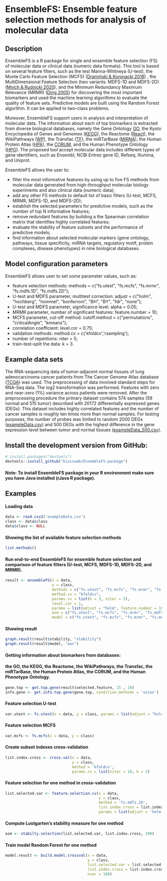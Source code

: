 # EnsembleFS: Ensemble feature selection methods for analysis of molecular data
## Description
EnsembleFS is a R package for single and ensemble feature selection (FS) of molecular data or clinical data (numeric data formats).
This tool is based on several feature filters, such as the test Manna-Whitneya (U-test), the Monte Carlo Feature Selection (MCFS) ([Dramiński & Koronacki 2018](https://www.jstatsoft.org/article/view/v085i12)) , the MultiDimensional Feature Selection (two variants: MDFS-1D and MDFS-2D) ([Mnich & Rudnicki 2020](https://www.sciencedirect.com/science/article/abs/pii/S0020025520302048)), and the Minimum Redundancy Maximum Relevance (MRMR) 
([Ding 2005](https://pubmed.ncbi.nlm.nih.gov/15852500/)) for discovering the most important biomarkers and used the machine learning algorithms to evaluate the quality of feature sets. Predictive models are built using the Random Forest algorithm. It can be applied to two-class problems.

Moreover, EnsembleFS support users in analysis and interpretation of molecular data. The information about each of top biomarkers is extracted from diverse biological databases, namely the Gene Ontology [GO](https://pubmed.ncbi.nlm.nih.gov/33290552/), the Kyoto Encyclopedia of Genes and Genomes ([KEGG](https://pubmed.ncbi.nlm.nih.gov/18477636/)), the Reactome ([React](https://pubmed.ncbi.nlm.nih.gov/32907876/)), the WikiPathways ([WP](https://pubmed.ncbi.nlm.nih.gov/33211851/)), the Transfac ([TF](https://pubmed.ncbi.nlm.nih.gov/8594589/)), the miRTarBase ([MIRNA](https://academic.oup.com/nar/article/48/D1/D148/5606625)), the Human Protein Atlas ([HPA](https://pubmed.ncbi.nlm.nih.gov/25613900/)), the [CORUM](https://pubmed.ncbi.nlm.nih.gov/30357367/), and the Human Phenotype Ontology ([HPO](https://pubmed.ncbi.nlm.nih.gov/33264411/)).
The proposed tool accept molecular data includes different types of gene identifiers, such as Ensembl, NCBI Entrez gene ID, Refseq, Illumina, and Uniprot.

EnsembleFS allows the user to:
- filter the most informative features by using up to five FS methods from molecular data generated from high-throughput molecular biology experiments
and also clinical data (numeric data);
- add any other FS methods to default list of basic filters (U-test, MCFS, MRMR, MDFS-1D, and MDFS-2D);
- establish the selected parameters for predictive models, such as the number of top N informative features;
- remove redundant features by building a the Spearman correlation matrix that identifies highly correlated features;
- evaluate the stability of feature subsets and the performance of predictive models;
- find information about selected molecular markers (gene ontology, pathways, tissue specificity, miRNA targets, regulatory motif, protein complexes, disease phenotypes) in nine biological databases.

## Model configuration parameters
EnsembleFS allows user to set some parameter values, such as:
- feature selection methods: methods = c("fs.utest", "fs.mcfs", "fs.mrmr", "fs.mdfs.1D", "fs.mdfs.2D");
- U-test and MDFS parameter, multitest correction: adjust = c("holm", "hochberg", "hommel", "bonferroni", "BH", "BY", "fdr", "none");
- U-test and MDFS parameter, significance level: alpha = 0.05;
- MRMR parameter, number of significant features: feature.number = 10;
- MCFS parameter, cut-off method: cutoff.method = c("permutations", "criticalAngle", "kmeans");
- correlation coefficient: level.cor = 0.75;
- validation methods: method.cv = c('kfoldcv','rsampling');
- number of repetitions: niter = 5;
- train-test-split the data: k = 3.


## Example data sets
The RNA-sequencing data of tumor-adjacent normal tissues of lung adenocarcinoma cancer patients from The Cancer Genome Atlas database ([TCGA](https://www.cancer.gov/tcga)) was used. The preprocessing of data involved standard steps for RNA-Seq data. The log2 transformation was performed. Features with zero and near-zero (1%) variance across patients were removed. After the preprocessing procedure the primary dataset contains 574 samples (59 normal and 515 tumor) described with 20172 differentially expressed genes (DEGs). This dataset includes highly correlated features and the number of cancer samples is roughly ten times more than normal samples. For testing purposes, the number of probes was limited to random 2000 DEGs ([exampleData.csv](https://github.com/biocsuwb/EnsembleFS-package/tree/main/data)) and 500 DEGs with the
highest difference in the gene expression level between tumor and normal tissues ([exampleData_500.csv](https://github.com/biocsuwb/EnsembleFS-package/tree/main/data)). 

## Install the development version from GitHub:

```r
# install.packages("devtools")
devtools::install_github("biocsuwb/EnsembleFS-package")
```
#### Note: To install EnsembleFS package in your R environment make sure you have Java installed (rJava R package).
## Examples 

#### Loading data
```r
data <- read.csv2('exampleData.csv')
class <- data$class
data$class <- NULL
```

#### Showing the list of available feature selection methods
```r
list.methods()
```

#### Run end-to-end EnsembleFS for ensemble feature selection and comparison of feature filters (U-test, MCFS, MDFS-1D, MDFS-2D, and MRMR).
```r
result <- ensembleFS(x = data,
                     y = class,
                     methods = c("fs.utest", "fs.mcfs", "fs.mrmr", "fs.mdfs.1D", "fs.mdfs.2D"),
                     method.cv = "kfoldcv",
                     params.cv = list(k = 3, niter = 5),
                     level.cor = 1,
                     params = list(adjust = "holm", feature.number = 10, alpha = 0.05),
                     asm = c("fs.utest", "fs.mcfs", "fs.mrmr", "fs.mdfs.1D", "fs.mdfs.2D"),
                     model = c("fs.utest", "fs.mcfs", "fs.mrmr", "fs.mdfs.1D", "fs.mdfs.2D"))
 ```
                     
#### Showing result
```r
graph.result(result$stability, "stability")
graph.result(result$model, "auc")
```

#### Getting information about biomarkers from databases:
#### the GO, the KEGG, the Reactome, the WikiPathways, the Transfac, the miRTarBase, the Human Protein Atlas, the CORUM, and the Human Phenotype Ontology.
```r
gene.top <- get.top.gene(result$selected.feature, 15 , 20)
info.gene <- get.info.top.gene(gene.top, condition.methods = 'union')
```
#### Feature selection U-test
```r
var.utest <- fs.utest(x = data, y = class, params = list(adjust = "holm", alpha = 0.05))
```

#### Feature selection MCFS
```r
var.mcfs <- fs.mcfs(x = data, y = class)
```

#### Create subset indexes cross-validation
```r
list.index.cross <- cross.val(x = data,
                              y = class,
                              method = 'kfoldcv',
                              params.cv = list(niter = 10, k = 3)
```                              
#### Feature selection for one method in cross-validation
```r
list.selected.var <- feature.selection.cv(x = data,
                                          y = class,
                                          method = 'fs.mdfs.2D',
                                          list.index.cross = list.index.cross,
                                          params = list(adjust = 'holm', alpha = 0.05)
 ```
#### Compute Lustgarten’s stability measure for one method
```r
asm <- stabilty.selection(list.selected.var, list.index.cross, 100)
```

#### Train model Random Forest for one method
```r
model.result <- build.model.crossval(x = data,
                                     y = class,
                                     list.selected.var = list.selected.var,
                                     list.index.cross = list.index.cross,
                                     nvar = 100)
```
